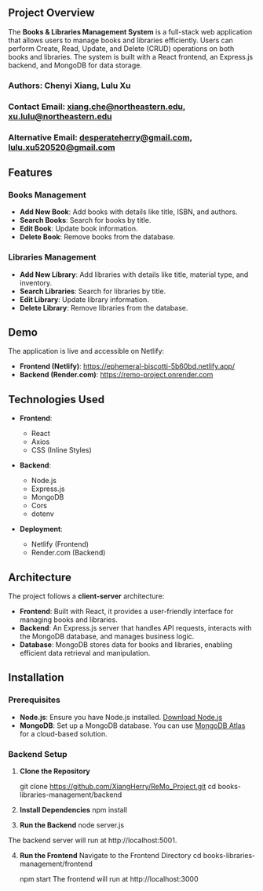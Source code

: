 ## Project Overview

The **Books & Libraries Management System** is a full-stack web application that allows users to manage books and libraries efficiently. Users can perform Create, Read, Update, and Delete (CRUD) operations on both books and libraries. The system is built with a React frontend, an Express.js backend, and MongoDB for data storage.

### Authors: Chenyi Xiang, Lulu Xu
### Contact Email: xiang.che@northeastern.edu, xu.lulu@northeastern.edu
### Alternative Email: desperateherry@gmail.com, lulu.xu520520@gmail.com

## Features

### Books Management

- **Add New Book**: Add books with details like title, ISBN, and authors.
- **Search Books**: Search for books by title.
- **Edit Book**: Update book information.
- **Delete Book**: Remove books from the database.

### Libraries Management

- **Add New Library**: Add libraries with details like title, material type, and inventory.
- **Search Libraries**: Search for libraries by title.
- **Edit Library**: Update library information.
- **Delete Library**: Remove libraries from the database.

## Demo

The application is live and accessible on Netlify:

- **Frontend (Netlify)**: https://ephemeral-biscotti-5b60bd.netlify.app/
- **Backend (Render.com)**: https://remo-project.onrender.com

## Technologies Used

- **Frontend**:
  - React
  - Axios
  - CSS (Inline Styles)

- **Backend**:
  - Node.js
  - Express.js
  - MongoDB
  - Cors
  - dotenv

- **Deployment**:
  - Netlify (Frontend)
  - Render.com (Backend)

## Architecture

The project follows a **client-server** architecture:

- **Frontend**: Built with React, it provides a user-friendly interface for managing books and libraries.
- **Backend**: An Express.js server that handles API requests, interacts with the MongoDB database, and manages business logic.
- **Database**: MongoDB stores data for books and libraries, enabling efficient data retrieval and manipulation.

## Installation

### Prerequisites

- **Node.js**: Ensure you have Node.js installed. [Download Node.js](https://nodejs.org/)
- **MongoDB**: Set up a MongoDB database. You can use [MongoDB Atlas](https://www.mongodb.com/cloud/atlas) for a cloud-based solution.

### Backend Setup

1. **Clone the Repository**

   git clone https://github.com/XiangHerry/ReMo_Project.git
   cd books-libraries-management/backend

2. **Install Dependencies**
    npm install

3. **Run the Backend**
    node server.js

The backend server will run at http://localhost:5001.

4. **Run the Frontend**
Navigate to the Frontend Directory
cd books-libraries-management/frontend

    npm start
The frontend will run at http://localhost:3000